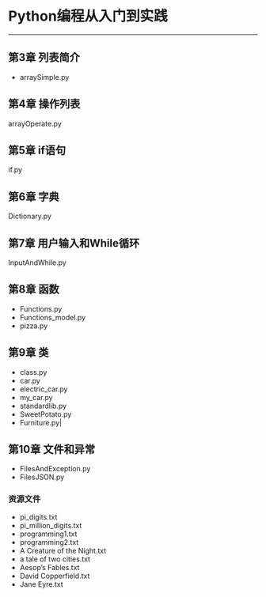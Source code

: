 # Python编程从入门到实践
-------
## 第3章 列表简介
- arraySimple.py
## 第4章 操作列表
arrayOperate.py
## 第5章 if语句
if.py
## 第6章 字典
Dictionary.py
## 第7章 用户输入和While循环
InputAndWhile.py
## 第8章 函数
- Functions.py  
- Functions_model.py  
- pizza.py
## 第9章 类
- class.py
- car.py 
- electric_car.py 
- my_car.py
- standardlib.py
- SweetPotato.py
- Furniture.py|
## 第10章 文件和异常
- FilesAndException.py
- FilesJSON.py
### 资源文件
- pi_digits.txt
- pi_million_digits.txt
- programming1.txt
- programming2.txt
- A Creature of the Night.txt
- a tale of two cities.txt
- Aesop’s Fables.txt
- David Copperfield.txt
- Jane Eyre.txt
